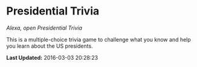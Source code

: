 # Presidential Trivia
*Alexa, open Presidential Trivia*

This is a multiple-choice trivia game to challenge what you know and help you learn about the US presidents.

**Last Updated:** 2016-03-03 20:28:23
